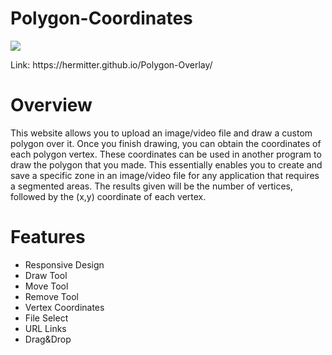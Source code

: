 # Polygon-Coordinates
<img src="https://github.com/Hermitter/Polygon-Overlay/blob/master/images/demo.gif?raw=true">
<p>Link: https://hermitter.github.io/Polygon-Overlay/</p>

# Overview
This website allows you to upload an image/video file and draw a custom polygon over it. Once you finish drawing,
you can obtain the coordinates of each polygon vertex. These coordinates can be used in another program to draw the polygon that
you made. This essentially enables you to create and save a specific zone in an image/video file for any application that requires 
a segmented areas. The results given will be the number of vertices, followed by the (x,y) coordinate of each vertex.

# Features
- Responsive Design
- Draw Tool
- Move Tool
- Remove Tool
- Vertex Coordinates
- File Select
- URL Links
- Drag&Drop
